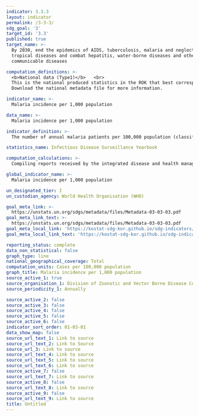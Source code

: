 ```yaml
---
indicator: 3.3.3
layout: indicator
permalink: /3-3-3/
sdg_goal: '3'
target_id: '3.3'
published: true
target_name: >-
  By 2030, end the epidemics of AIDS, tuberculosis, malaria and neglected
  tropical diseases and combat hepatitis, water-borne diseases and other
  communicable diseases

computation_definitions: >-
  <b>National data (Type1)</b>   <br>
  This is the national produced statistics in the ROK that best corresponds to the definition of UN SDGs indicators. <br>
  Download the national metadata file for more information.

indicator_name: >-
  Malaria incidence per 1,000 population

data_name: >-
  Malaria incidence per 1,000 population

indicator_definition: >-
  The number of annual malaria patients per 100,000 population (classified as a Class 3 Infectious Disease under the legal communicable disease criteria)

statistics_name: Infectious Disease Surveillance Yearbook

computation_calculations: >-
  Compiling reports received by the integrated disease and health management system from medical institutions(including public health centers)

global_indicator_name: >-
  Malaria incidence per 1,000 population  

un_designated_tier: I
un_custodian_agency: World Health Organisation (WHO)

goal_meta_link: >-
  https://unstats.un.org/sdgs/metadata/files/Metadata-03-03-03.pdf   
goal_meta_link_text: >-
  https://unstats.un.org/sdgs/metadata/files/Metadata-03-03-03.pdf   
goal_meta_local_link: 'https://kostat-sdg-kor.github.io/sdg-indicators/public/data/Metadata-03-03-03_ENG.pdf'
goal_meta_local_link_text: 'https://kostat-sdg-kor.github.io/sdg-indicators/public/data/Metadata-03-03-03_ENG.pdf'

reporting_status: complete
data_non_statistical: false
graph_type: line
national_geographical_coverage: Total
computation_units: Cases per 100,000 population
graph_title: Malaria incidence per 1,000 population
source_active_1: true
source_organisation_1: Division of Zoonotic and Vector Borne Disease Control, Korea Disease Control and Prevention Agency 
source_periodicity_1: Annually 

source_active_2: false
source_active_3: false
source_active_4: false
source_active_5: false
source_active_6: false
indicator_sort_order: 01-03-01
data_show_map: false
source_url_text_1: Link to source
source_url_text_2: Link to Source
source_url_3: Link to source
source_url_text_4: Link to source
source_url_text_5: Link to source
source_url_text_6: Link to source
source_active_7: false
source_url_text_7: Link to source
source_active_8: false
source_url_text_8: Link to source
source_active_9: false
source_url_text_9: Link to source
title: Untitled
---
```

